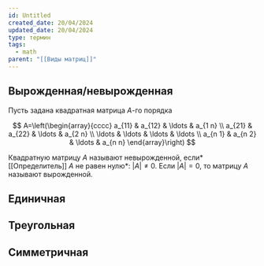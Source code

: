 ```yaml
---
id: Untitled
created_date: 20/04/2024
updated_date: 20/04/2024
type: термин
tags:
  - math
parent: "[[Виды матриц]]"
---
```


## Вырожденная/невырожденная
Пусть задана квадратная матрица $A$-го порядка

$$
A=\left(\begin{array}{cccc}
a_{11} & a_{12} & \ldots & a_{1 n} \\
a_{21} & a_{22} & \ldots & a_{2 n} \\
\ldots & \ldots & \ldots & \ldots \\
a_{n 1} & a_{n 2} & \ldots & a_{n n}
\end{array}\right)
$$

Квадратную матрицу $A$ называют невырожденной, если* [[Определитель]] $A$ не равен нулю*: $|A| \neq 0$. Если $|A|=0$, то матрицу $A$ называют вырожденной.

## Единичная


## Треугольная


## Симметричная